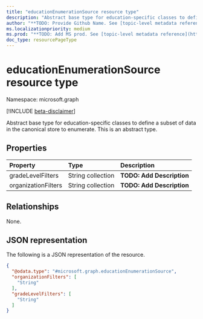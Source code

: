 ```yaml
---
title: "educationEnumerationSource resource type"
description: "Abstract base type for education-specific classes to define a subset of data in the canonical store to enumerate."
author: "**TODO: Provide Github Name. See [topic-level metadata reference](https://msgo.azurewebsites.net/add/document/guidelines/metadata.html#topic-level-metadata)**"
ms.localizationpriority: medium
ms.prod: "**TODO: Add MS prod. See [topic-level metadata reference](https://msgo.azurewebsites.net/add/document/guidelines/metadata.html#topic-level-metadata)**"
doc_type: resourcePageType
---
```


# educationEnumerationSource resource type

Namespace: microsoft.graph

[!INCLUDE [beta-disclaimer](../../includes/beta-disclaimer.md)]

Abstract base type for education-specific classes to define a subset of data in the canonical store to enumerate.
This is an abstract type.

## Properties
|Property|Type|Description|
|:---|:---|:---|
|gradeLevelFilters|String collection|**TODO: Add Description**|
|organizationFilters|String collection|**TODO: Add Description**|

## Relationships
None.

## JSON representation
The following is a JSON representation of the resource.
<!-- {
  "blockType": "resource",
  "@odata.type": "microsoft.graph.educationEnumerationSource"
}
-->
``` json
{
  "@odata.type": "#microsoft.graph.educationEnumerationSource",
  "organizationFilters": [
    "String"
  ],
  "gradeLevelFilters": [
    "String"
  ]
}
```

